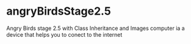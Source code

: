 # angryBirdsStage2.5
Angry Birds stage 2.5 with Class Inheritance and Images
computer ia a device that helps you to conect to the internet 